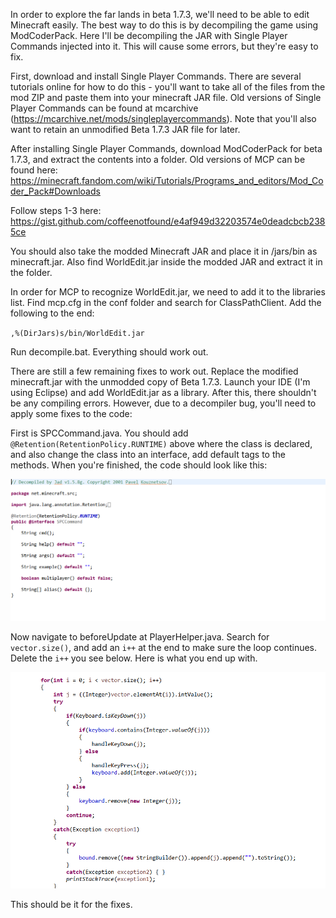 In order to explore the far lands in beta 1.7.3, we'll need to be able to edit Minecraft easily. The best way to do this is by decompiling the game using ModCoderPack. Here I'll be decompiling the JAR with Single Player Commands injected into it. This will cause some errors, but they're easy to fix.

First, download and install Single Player Commands. There are several tutorials online for how to do this - you'll want to take all of the files from the mod ZIP and paste them into your minecraft JAR file. Old versions of Single Player Commands can be found at mcarchive (https://mcarchive.net/mods/singleplayercommands). Note that you'll also want to retain an unmodified Beta 1.7.3 JAR file for later.

After installing Single Player Commands, download ModCoderPack for beta 1.7.3, and extract the contents into a folder. Old versions of MCP can be found here: https://minecraft.fandom.com/wiki/Tutorials/Programs_and_editors/Mod_Coder_Pack#Downloads

Follow steps 1-3 here: https://gist.github.com/coffeenotfound/e4af949d32203574e0deadcbcb2385ce

You should also take the modded Minecraft JAR and place it in /jars/bin as minecraft.jar. Also find WorldEdit.jar inside the modded JAR and extract it in the folder.

In order for MCP to recognize WorldEdit.jar, we need to add it to the libraries list. Find mcp.cfg in the conf folder and search for ClassPathClient. Add the following to the end:

`,%(DirJars)s/bin/WorldEdit.jar`

Run decompile.bat. Everything should work out.

There are still a few remaining fixes to work out. Replace the modified minecraft.jar with the unmodded copy of Beta 1.7.3. Launch your IDE (I'm using Eclipse) and add WorldEdit.jar as a library. After this, there shouldn't be any compiling errors. However, due to a decompiler bug, you'll need to apply some fixes to the code:

First is SPCCommand.java. You should add `@Retention(RetentionPolicy.RUNTIME)` above where the class is declared, and also change the class into an interface, add default tags to the methods. When you're finished, the code should look like this:

![SPCCommand](https://raw.githubusercontent.com/ThisTestUser/FarLandsChronicles/master/assets/Ch1/SPCCommand.png)

Now navigate to beforeUpdate at PlayerHelper.java. Search for `vector.size()`, and add an `i++` at the end to make sure the loop continues. Delete the `i++` you see below. Here is what you end up with.

![PlayerHelper](https://raw.githubusercontent.com/ThisTestUser/FarLandsChronicles/master/assets/Ch1/PlayerHelper.png)

This should be it for the fixes.
